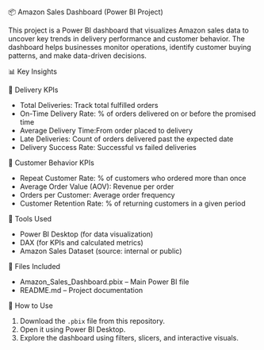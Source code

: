 📦 Amazon Sales Dashboard (Power BI Project)

This project is a Power BI dashboard that visualizes Amazon sales data to uncover key trends in delivery performance and customer behavior. The dashboard helps businesses monitor operations, identify customer buying patterns, and make data-driven decisions.

📊 Key Insights

 🚚 Delivery KPIs
- Total Deliveries: Track total fulfilled orders
- On-Time Delivery Rate: % of orders delivered on or before the promised time
- Average Delivery Time:From order placed to delivery
- Late Deliveries: Count of orders delivered past the expected date
- Delivery Success Rate: Successful vs failed deliveries

👤 Customer Behavior KPIs
- Repeat Customer Rate: % of customers who ordered more than once
- Average Order Value (AOV): Revenue per order
- Orders per Customer: Average order frequency
- Customer Retention Rate: % of returning customers in a given period

 🧰 Tools Used
- Power BI Desktop (for data visualization)
- DAX (for KPIs and calculated metrics)
- Amazon Sales Dataset (source: internal or public)

 📁 Files Included

- Amazon_Sales_Dashboard.pbix – Main Power BI file
- README.md – Project documentation

🧾 How to Use

1. Download the `.pbix` file from this repository.
2. Open it using Power BI Desktop.
3. Explore the dashboard using filters, slicers, and interactive visuals.


